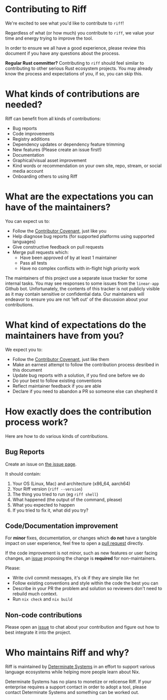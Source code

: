 # Contributing to Riff

We're excited to see what you'd like to contribute to `riff`!

Regardless of what (or how much) you contribute to `riff`, we value your time
and energy trying to improve the tool.

In order to ensure we all have a good experience, please review this document
if you have any questions about the process.

**Regular Rust committer?** Contributing to `riff` should feel similar to
contributing to other serious Rust ecosystem projects. You may already know
the process and expectations of you, if so, you can skip this.


# What kinds of contributions are needed?

Riff can benefit from all kinds of contributions:

* Bug reports
* Code improvements
* Registry additions
* Dependency updates or dependency feature trimming
* New features (Please create an issue first!)
* Documentation
* Graphical/visual asset improvement
* Kind words or recommendation on your own site, repo, stream, or social media
  account
* Onboarding others to using Riff


# What are the expectations you can have of the maintainers?

You can expect us to:

* Follow the [Contributor Covenant](CODE_OF_CONDUCT.md), just like you
* Help diagnose bug reports (for supported platforms using supported
  languages)
* Give constructive feedback on pull requests
* Merge pull requests which:
    + Have been approved of by at least 1 maintainer
    + Pass all tests
    + Have no complex conflicts with in-flight high priority work

The maintainers of this project use a separate issue tracker for some internal
tasks. You may see responses to some issues from the `linear-app` Github bot.
Unfortunately, the contents of this tracker is not publicly visible as it may
contain sensitive or confidential data. Our maintainers will endeavor to
ensure you are not 'left out' of the discussion about your contributions.


# What kind of expectations do the maintainers have from you?

We expect you to:

* Follow the [Contributor Covenant](CODE_OF_CONDUCT.md), just like them
* Make an earnest attempt to follow the contribution process desribed in this
  document
* Update bug reports with a solution, if you find one before we do
* Do your best to follow existing conventions
* Reflect maintainer feedback if you are able
* Declare if you need to abandon a PR so someone else can shepherd it


# How exactly does the contribution process work?

Here are how to do various kinds of contributions.


## Bug Reports

Create an issue on [the issue page](https://github.com/DeterminateSystems/riff/issues).

It should contain:

1. Your OS (Linux, Mac) and architecture (x86_64, aarch64)
2. Your Riff version (`riff --version`)
3. The thing you tried to run (eg `riff shell`)
4. What happened (the output of the command, please)
5. What you expected to happen
6. If you tried to fix it, what did you try?


## Code/Documentation improvement

For **minor** fixes, documentation, or changes which **do not** have a
tangible impact on user experience, feel free to open a
[pull request](https://github.com/DeterminateSystems/riff/pulls) directly.

If the code improvement is not minor, such as new features or user facing
changes, an [issue](https://github.com/DeterminateSystems/riff/issues)
proposing the change is **required** for non-maintainers.

Please:

* Write civil commit messages, it's ok if they are simple like `fmt`
* Follow existing conventions and style within the code the best you can
* Describe in your PR the problem and solution so reviewers don't need to
  rebuild much context.
* Run `nix check` and `nix build`


## Non-code contributions

Please open an [issue](https://github.com/DeterminateSystems/riff/issues)
to chat about your contribution and figure out how to best integrate it into
the project.


# Who maintains Riff and why?

Riff is maintained by [Determinate Systems](https://determinate.systems/) in
an effort to support various language ecosystems while helping more people
learn about Nix.

Determinate Systems has no plans to monetize or relicense Riff. If your
enterprise requires a support contact in order to adopt a tool, please contact
Determinate Systems and something can be worked out.
